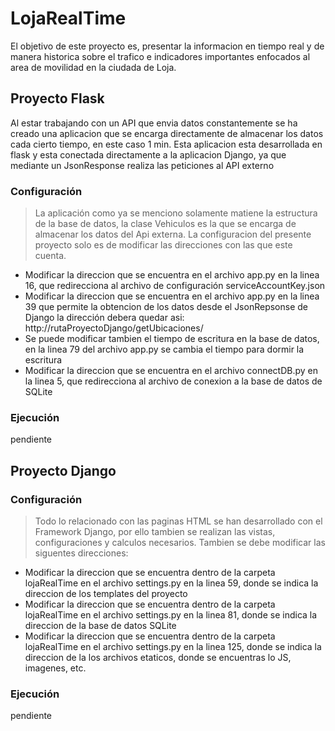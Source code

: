 # LojaRealTime
El objetivo de este proyecto es, presentar la informacion en tiempo real y de manera historica sobre el trafico e indicadores importantes enfocados al area de movilidad en la ciudada de Loja. 
## Proyecto Flask 
Al estar trabajando con un API que envia datos constantemente se ha creado una aplicacion que se encarga directamente de almacenar los datos cada cierto tiempo, en este caso 1 min. Esta aplicacion esta desarrollada en flask y esta conectada directamente a la aplicacion Django, ya que mediante un JsonResponse realiza las peticiones al API externo
### Configuración
> La aplicación como ya se menciono solamente matiene la estructura de la base de datos, la clase Vehiculos es la que se 
> encarga de almacenar los datos del Api externa. La configuracion del presente proyecto solo es de modificar las 
> direcciones con las que este cuenta. 
- Modificar la direccion que se encuentra en el archivo app.py en la linea 16, que redirecciona al archivo de configuración serviceAccountKey.json
- Modificar la direccion que se encuentra en el archivo app.py en la linea 39 que permite la obtencion de los datos desde el JsonRepsonse de Django la dirección debera quedar asi: http://rutaProyectoDjango/getUbicaciones/
- Se puede modificar tambien el tiempo de escritura en la base de datos, en la linea 79 del archivo app.py se cambia el tiempo para dormir la escritura
- Modificar la direccion que se encuentra en el archivo connectDB.py en la linea 5, que redirecciona al archivo de conexion a la base de datos de SQLite
### Ejecución
pendiente
## Proyecto Django 
### Configuración
>  Todo lo relacionado con las paginas HTML se han desarrollado con el Framework Django, por ello tambien se realizan las vistas, configuraciones
> y calculos necesarios. Tambien se debe modificar las siguentes direcciones:
- Modificar la direccion que se encuentra dentro de la carpeta lojaRealTime en el archivo settings.py en la linea 59, donde se indica la direccion de los templates del proyecto
- Modificar la direccion que se encuentra dentro de la carpeta lojaRealTime en el archivo settings.py en la linea 81, donde se indica la direccion de la base de datos SQLite
- Modificar la direccion que se encuentra dentro de la carpeta lojaRealTime en el archivo settings.py en la linea 125, donde se indica la direccion de la los archivos etaticos, donde se encuentras lo JS, imagenes, etc. 
### Ejecución
pendiente
